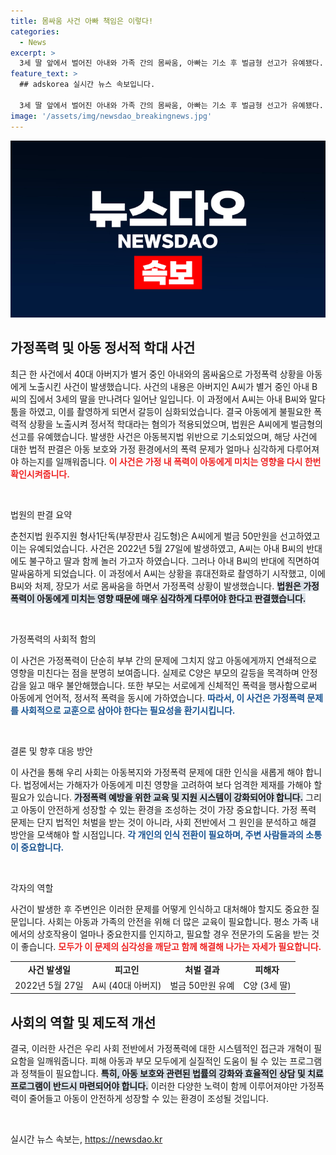 ```yaml
---
title: 몸싸움 사건 아빠 책임은 이렇다!
categories:
  - News
excerpt: >
  3세 딸 앞에서 벌어진 아내와 가족 간의 몸싸움, 아빠는 기소 후 벌금형 선고가 유예됐다. 법원은 갈등 악화에 대한 경위를 고려했으며, 아동 정서적 학대의 고비가 되어버린 사건의 전말은 충격적이다.
feature_text: >
  ## adskorea 실시간 뉴스 속보입니다.

  3세 딸 앞에서 벌어진 아내와 가족 간의 몸싸움, 아빠는 기소 후 벌금형 선고가 유예됐다. 법원은 갈등 악화에 대한 경위를 고려했으며, 아동 정서적 학대의 고비가 되어버린 사건의 전말은 충격적이다.
image: '/assets/img/newsdao_breakingnews.jpg'
---
```


<p><img src="/assets/img/newsdao_breakingnews.jpg" alt="adskorea 속보" /></p>

<h2 data-ke-size="size26">가정폭력 및 아동 정서적 학대 사건</h2>

<p data-ke-size="size16">최근 한 사건에서 40대 아버지가 별거 중인 아내와의 몸싸움으로 가정폭력 상황을 아동에게 노출시킨 사건이 발생했습니다. 사건의 내용은 아버지인 A씨가 별거 중인 아내 B씨의 집에서 3세의 딸을 만나려다 일어난 일입니다. 이 과정에서 A씨는 아내 B씨와 말다툼을 하였고, 이를 촬영하게 되면서 갈등이 심화되었습니다. 결국 아동에게 불필요한 폭력적 상황을 노출시켜 정서적 학대라는 혐의가 적용되었으며, 법원은 A씨에게 벌금형의 선고를 유예했습니다. 발생한 사건은 아동복지법 위반으로 기소되었으며, 해당 사건에 대한 법적 판결은 아동 보호와 가정 환경에서의 폭력 문제가 얼마나 심각하게 다루어져야 하는지를 일깨워줍니다. <b><span style="color: #ee2323;">이 사건은 가정 내 폭력이 아동에게 미치는 영향을 다시 한번 확인시켜줍니다.</span></b></p>

<p data-ke-size="size16">&nbsp;</p>

<p>법원의 판결 요약</p>

<p data-ke-size="size16">춘천지법 원주지원 형사1단독(부장판사 김도형)은 A씨에게 벌금 50만원을 선고하였고 이는 유예되었습니다. 사건은 2022년 5월 27일에 발생하였고, A씨는 아내 B씨의 반대에도 불구하고 딸과 함께 놀러 가고자 하였습니다. 그러나 아내 B씨의 반대에 직면하여 말싸움하게 되었습니다. 이 과정에서 A씨는 상황을 휴대전화로 촬영하기 시작했고, 이에 B씨와 처제, 장모가 서로 몸싸움을 하면서 가정폭력 상황이 발생했습니다. <b><span style="background-color: #21538527;">법원은 가정폭력이 아동에게 미치는 영향 때문에 매우 심각하게 다루어야 한다고 판결했습니다.</span></b></p>

<p data-ke-size="size16">&nbsp;</p>

<p>가정폭력의 사회적 함의</p>

<p data-ke-size="size16">이 사건은 가정폭력이 단순히 부부 간의 문제에 그치지 않고 아동에게까지 연쇄적으로 영향을 미친다는 점을 분명히 보여줍니다. 실제로 C양은 부모의 갈등을 목격하며 안정감을 잃고 매우 불안해했습니다. 또한 부모는 서로에게 신체적인 폭력을 행사함으로써 아동에게 언어적, 정서적 폭력을 동시에 가하였습니다. <b><span style="color: #1a5490;">따라서, 이 사건은 가정폭력 문제를 사회적으로 교훈으로 삼아야 한다는 필요성을 환기시킵니다.</span></b></p>

<p data-ke-size="size16">&nbsp;</p>

<p>결론 및 향후 대응 방안</p>

<p data-ke-size="size16">이 사건을 통해 우리 사회는 아동복지와 가정폭력 문제에 대한 인식을 새롭게 해야 합니다. 법정에서는 가해자가 아동에게 미친 영향을 고려하여 보다 엄격한 제재를 가해야 할 필요가 있습니다. <b><span style="background-color: #21538527;">가정폭력 예방을 위한 교육 및 지원 시스템이 강화되어야 합니다.</span></b> 그리고 아동이 안전하게 성장할 수 있는 환경을 조성하는 것이 가장 중요합니다. 가정 폭력 문제는 단지 법적인 처벌을 받는 것이 아니라, 사회 전반에서 그 원인을 분석하고 해결 방안을 모색해야 할 시점입니다. <b><span style="color: #1a5490;">각 개인의 인식 전환이 필요하며, 주변 사람들과의 소통이 중요합니다.</span></b></p>

<p data-ke-size="size16">&nbsp;</p>

<p>각자의 역할</p>

<p data-ke-size="size16">사건이 발생한 후 주변인은 이러한 문제를 어떻게 인식하고 대처해야 할지도 중요한 질문입니다. 사회는 아동과 가족의 안전을 위해 더 많은 교육이 필요합니다. 평소 가족 내에서의 상호작용이 얼마나 중요한지를 인지하고, 필요할 경우 전문가의 도움을 받는 것이 좋습니다. <b><span style="color: #ee2323;">모두가 이 문제의 심각성을 깨닫고 함께 해결해 나가는 자세가 필요합니다.</span></b></p>

<table>
    <tr>
        <td style="text-align: center; height: 17px;"><b>사건 발생일</b></td>
        <td style="text-align: center; height: 17px;"><b>피고인</b></td>
        <td style="text-align: center; height: 17px;"><b>처벌 결과</b></td>
        <td style="text-align: center; height: 17px;"><b>피해자</b></td>
    </tr>
    <tr>
        <td style="text-align: center; height: 17px;">2022년 5월 27일</td>
        <td style="text-align: center; height: 17px;">A씨 (40대 아버지)</td>
        <td style="text-align: center; height: 17px;">벌금 50만원 유예</td>
        <td style="text-align: center; height: 17px;">C양 (3세 딸)</td>
    </tr>
</table>

<h2 data-ke-size="size26">사회의 역할 및 제도적 개선</h2>

<p data-ke-size="size16">결국, 이러한 사건은 우리 사회 전반에서 가정폭력에 대한 시스템적인 접근과 개혁이 필요함을 일깨워줍니다. 피해 아동과 부모 모두에게 실질적인 도움이 될 수 있는 프로그램과 정책들이 필요합니다. <b><span style="background-color: #21538527;">특히, 아동 보호와 관련된 법률의 강화와 효율적인 상담 및 치료 프로그램이 반드시 마련되어야 합니다.</span></b> 이러한 다양한 노력이 함께 이루어져야만 가정폭력이 줄어들고 아동이 안전하게 성장할 수 있는 환경이 조성될 것입니다.</p>

<p data-ke-size="size16">&nbsp;</p>
실시간 뉴스 속보는, <a href="https://newsdao.kr" rel="dofollow">https://newsdao.kr</a>


